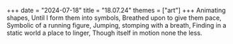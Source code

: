 +++
date = "2024-07-18"
title = "18.07.24"
themes = ["art"]
+++
Animating shapes,
Until I form them into symbols,
Breathed upon to give them pace,
Symbolic of a running figure,
Jumping, stomping with a breath,
Finding in a static world a place to linger,
Though itself in motion none the less.
